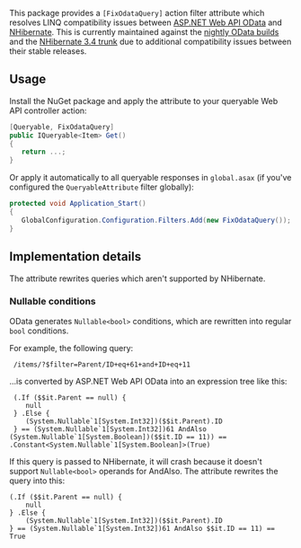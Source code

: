 This package provides a `[FixOdataQuery]` action filter attribute which resolves LINQ compatibility issues between [ASP.NET Web API OData] and [NHibernate]. This is currently maintained against the [nightly OData builds] and the [NHibernate 3.4 trunk] due to additional compatibility issues between their stable releases.

## Usage
Install the NuGet package and apply the attribute to your queryable Web API controller action:

```c#
[Queryable, FixOdataQuery]
public IQueryable<Item> Get()
{
   return ...;
}
```

Or apply it automatically to all queryable responses in `global.asax` (if you've configured the `QueryableAttribute` filter globally):

```c#
protected void Application_Start()
{
   GlobalConfiguration.Configuration.Filters.Add(new FixOdataQuery());
}
```

## Implementation details
The attribute rewrites queries which aren't supported by NHibernate.

### Nullable conditions
OData generates `Nullable<bool>` conditions, which are rewritten into regular `bool` conditions.

For example, the following query:

     /items/?$filter=Parent/ID+eq+61+and+ID+eq+11

...is converted by ASP.NET Web API OData into an expression tree like this:

     (.If ($$it.Parent == null) {
        null
     } .Else {
        (System.Nullable`1[System.Int32])($$it.Parent).ID
     } == (System.Nullable`1[System.Int32])61 AndAlso (System.Nullable`1[System.Boolean])($$it.ID == 11)) == .Constant<System.Nullable`1[System.Boolean]>(True)

If this query is passed to NHibernate, it will crash because it doesn't support `Nullable<bool>` operands for AndAlso. The attribute rewrites the query into this:

    (.If ($$it.Parent == null) {
        null
    } .Else {
        (System.Nullable`1[System.Int32])($$it.Parent).ID
    } == (System.Nullable`1[System.Int32])61 AndAlso $$it.ID == 11) == True


[ASP.NET Web API OData]: http://www.asp.net/web-api/overview/odata-support-in-aspnet-web-api
[NHibernate]: http://nhforge.org/
[nightly OData builds]: http://www.myget.org/gallery/aspnetwebstacknightly
[NHibernate 3.4 trunk]: https://github.com/nhibernate/nhibernate-core